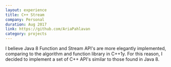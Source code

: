 ```yaml
---
layout: experience
title: C++ Stream
company: Personal
duration: Aug 2017
link: https://github.com/AriaPahlavan
category: projects
---
```

<p>
I believe Java 8 Function and Stream API's are more elegantly
implemented, comparing to the algorithm and function library in C++1y.
For this reason, I decided to implement a set of C++ API's similar to
those found in Java 8.
</p>
